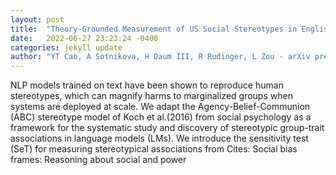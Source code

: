 ```yaml
---
layout: post
title:  "Theory-Grounded Measurement of US Social Stereotypes in English Language Models"
date:   2022-06-27 23:23:24 -0400
categories: jekyll update
author: "YT Cao, A Sotnikova, H Daum III, R Rudinger, L Zou - arXiv preprint arXiv , 2022"
---
```

NLP models trained on text have been shown to reproduce human stereotypes, which can magnify harms to marginalized groups when systems are deployed at scale. We adapt the Agency-Belief-Communion (ABC) stereotype model of Koch et al.(2016) from social psychology as a framework for the systematic study and discovery of stereotypic group-trait associations in language models (LMs). We introduce the sensitivity test (SeT) for measuring stereotypical associations from 
Cites: Social bias frames: Reasoning about social and power